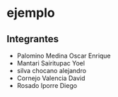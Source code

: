 # ejemplo

## Integrantes

* Palomino Medina Oscar Enrique
* Mantari Sairitupac Yoel
* silva chocano alejandro
* Cornejo Valencia David
* Rosado Iporre Diego
